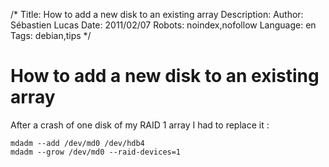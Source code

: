 /*
Title: How to add a new disk to an existing array
Description: 
Author: Sébastien Lucas
Date: 2011/02/07
Robots: noindex,nofollow
Language: en
Tags: debian,tips
*/
# How to add a new disk to an existing array

After a crash of one disk of my RAID 1 array I had to replace it :

```
mdadm --add /dev/md0 /dev/hdb4
mdadm --grow /dev/md0 --raid-devices=1
```


